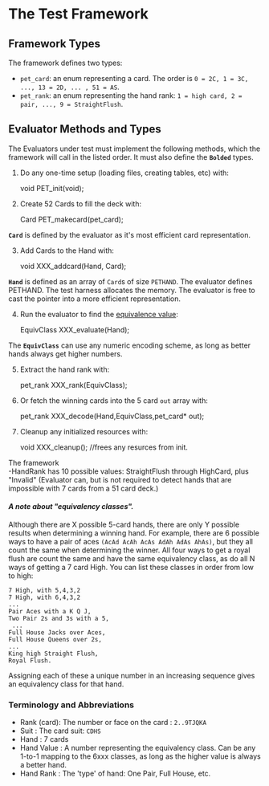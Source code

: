 # The Test Framework

## Framework Types

The framework defines two types: 

-   `pet_card`: an enum representing a card. The order is `0 = 2C, 1 = 3C, ..., 13 = 2D, ... , 51 = AS`.
-   `pet_rank`: an enum representing the hand rank: `1 = high card, 2 = pair, ..., 9 = StraightFlush`.  

## Evaluator Methods and Types

The Evaluators under test must implement the following methods, which the framework will call in the listed order.  It must also define the **`Bolded`** types.
	  
1. Do any one-time setup (loading files, creating tables, etc) with:

    void PET_init(void);  

2. Create 52 Cards to fill the deck with:

    Card PET_makecard(pet_card); 

**`Card`** is defined by the evaluator as it's most efficient card representation.

3.  Add Cards to the Hand with:

    void XXX_addcard(Hand, Card); 

**`Hand`** is defined as an array of `Card`s of size `PETHAND`. The evaluator defines PETHAND. The test harness allocates the memory. The evaluator is free to cast the pointer into a more efficient representation.

4. Run the evaluator to find the [equivalence value](equivalence.md):

    EquivClass XXX_evaluate(Hand); 

The **`EquivClass`** can use any numeric encoding scheme, as long as better hands always get higher numbers.

5. Extract the hand rank with:

    pet_rank XXX_rank(EquivClass); 


6. Or fetch the winning cards into the 5 card `out` array with:
 
    pet_rank XXX_decode(Hand,EquivClass,pet_card* out);


7. Cleanup any initialized resources with:

    void XXX_cleanup();     //frees any resurces from init.



 The framework  
 -HandRank has 10 possible values: StraightFlush through HighCard, plus "Invalid" (Evaluator can, but is not required to detect hands that are impossible with 7 cards from a 51 card deck.)



#### *A note about "equivalency classes".*

 Although there are X possible 5-card hands, there are only Y possible results when determining a winning hand. For example, there are 6 possible ways to have a pair of aces `(AcAd AcAh AcAs AdAh AdAs AhAs)`, but they all count the same when determining the winner.  All four ways to get a royal flush are count the same and have the same equivalency class, as do all N ways of getting a 7 card High.   You can list these classes in order from low to high:

    7 High, with 5,4,3,2
    7 High, with 6,4,3,2
    ...
    Pair Aces with a K Q J, 
    Two Pair 2s and 3s with a 5,
     ...
    Full House Jacks over Aces, 
    Full House Queens over 2s,
    ...
    King high Straight Flush,
    Royal Flush.

Assigning each of these a unique number in an increasing sequence gives an equivalency class for that hand.    

### Terminology and Abbreviations

- Rank (card): The number or face on the card : `2..9TJQKA` 
- Suit       : The card suit: `CDHS`
- Hand       : 7 cards
- Hand Value : A number representing the equivalency class. Can be any 1-to-1 mapping to the 6xxx classes, as long as the higher value is always a better hand.
- Hand Rank  : The 'type' of hand: One Pair, Full House, etc.


